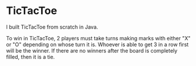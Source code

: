 # TicTacToe

I built TicTacToe from scratch in Java.

To win in TicTacToe, 2 players must take turns making marks with either "X" or "O" depending on whose turn it is. 
Whoever is able to get 3 in a row first will be the winner. If there are no winners after the board is completely filled,
then it is a tie.
